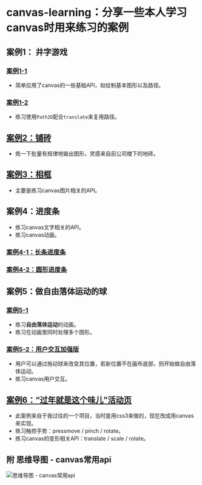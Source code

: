 # canvas-learning：分享一些本人学习canvas时用来练习的案例

## 案例1： 井字游戏

### [案例1-1][1]
- 简单应用了canvas的一些基础API，如绘制基本图形以及路径。

###  [案例1-2][2]
- 练习使用`Path2D`配合`translate`来复用路径。

## [案例2：铺砖][3]
- 练一下批量有规律地输出图形，灵感来自前公司楼下的地砖。

## [案例3：相框][4]
- 主要是练习canvas图片相关的API。

## 案例4：进度条
- 练习canvas文字相关的API。
- 练习canvas动画。

### [案例4-1：长条进度条][5]

### [案例4-2：圆形进度条][6]

## 案例5：做自由落体运动的球

### [案例5-1][7]
- 练习**自由落体运动**的动画。
- 练习在动画里同时处理多个图形。

### [案例5-2：用户交互加强版][8]
- 用户可以通过拖动球来改变其位置，若新位置不在画布底部，则开始做自由落体运动。
- 练习canvas用户交互。

## [案例6：“过年就是这个味儿”活动页][9]
- 此案例来自于我过往的一个项目，当时是用css3来做的，现在改成用canvas来实现。
- 练习触控手势：pressmove / pinch / rotate。
- 练习canvas的变形相关API：translate / scale / rotate。

## 附 **思维导图 - canvas常用api**
![思维导图 - canvas常用api][10]


  [1]: https://array-huang.github.io/canvas-learning/example-1-1%EF%BC%9Atic-tac-toe
  [2]: https://array-huang.github.io/canvas-learning/example-1-2%EF%BC%9Atic-tac-toe%20-%20Path2D%20version
  [3]: https://array-huang.github.io/canvas-learning/example-2%EF%BC%9Abrick
  [4]: https://array-huang.github.io/canvas-learning/example-3%EF%BC%9Apicture-frame
  [5]: https://array-huang.github.io/canvas-learning/example-4-1%EF%BC%9Aloading%20bar
  [6]: https://array-huang.github.io/canvas-learning/example-4-2%EF%BC%9Aloading%20ring
  [7]: https://array-huang.github.io/canvas-learning/example-5-1%EF%BC%9Aballs
  [8]: https://array-huang.github.io/canvas-learning/example-5-2%EF%BC%9Acontrol%20balls
  [9]: https://array-huang.github.io/canvas-learning/example-6%EF%BC%9Aphoto-edit
  [10]: https://array-huang.github.io/canvas-learning/%E6%80%9D%E7%BB%B4%E5%AF%BC%E5%9B%BE%20-%20canvas%E5%B8%B8%E7%94%A8api.png